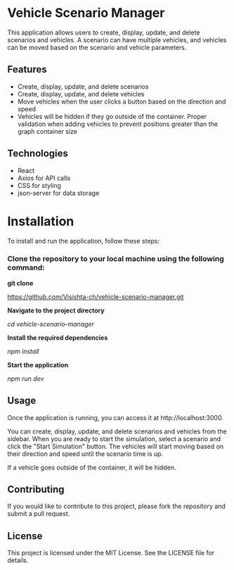 
# Vehicle Scenario Manager

This application allows users to create, display, update, and delete scenarios and vehicles. A scenario can have multiple vehicles, and vehicles can be moved based on the scenario and vehicle parameters.

## Features
* Create, display, update, and delete scenarios
* Create, display, update, and delete vehicles
* Move vehicles when the user clicks a button based on the direction and speed 
* Vehicles will be hidden if they go outside of the container. Proper validation when adding vehicles to prevent positions greater than the graph container size

## Technologies
* React
* Axios for API calls
* CSS for styling
* json-server for data storage

# Installation
To install and run the application, follow these steps:

### Clone the repository to your local machine using the following command:

**git clone** 

https://github.com/Visishta-ch/vehicle-scenario-manager.git

**Navigate to the project directory**

*cd vehicle-scenario-manager*

**Install the required dependencies**

*npm install*

**Start the application**

*npm run dev*

## Usage

Once the application is running, you can access it at http://localhost:3000.

You can create, display, update, and delete scenarios and vehicles from the sidebar. When you are ready to start the simulation, select a scenario and click the "Start Simulation" button. The vehicles will start moving based on their direction and speed until the scenario time is up.

If a vehicle goes outside of the container, it will be hidden.

## Contributing
If you would like to contribute to this project, please fork the repository and submit a pull request.

## License
This project is licensed under the MIT License. See the LICENSE file for details.




